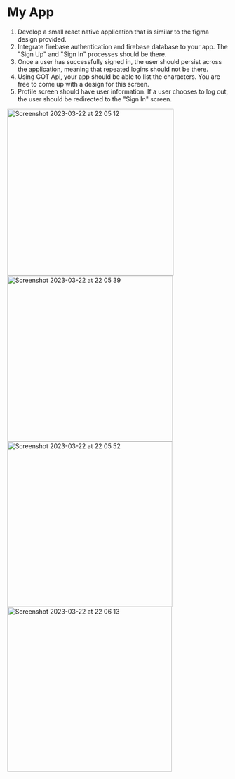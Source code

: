 # My App

1. Develop a small react native application that is similar to the figma design provided.
2. Integrate firebase authentication and firebase database to your app. The "Sign Up" and "Sign In" processes should be there.
3. Once a user has successfully signed in, the user should persist across the application, meaning that repeated logins should not be there.
4. Using GOT Api, your app should be able to list the characters. You are free to come up with a design for this screen.
5. Profile screen should have user information. If a user chooses to log out, the user should be redirected to the "Sign In" screen.

<img width="379" alt="Screenshot 2023-03-22 at 22 05 12" src="https://user-images.githubusercontent.com/91780755/227010636-6ea3e734-f8ac-42a5-8b25-c425e859485b.png">
<img width="377" alt="Screenshot 2023-03-22 at 22 05 39" src="https://user-images.githubusercontent.com/91780755/227010731-c9657e23-72ed-4bd3-b29e-b5870dd62a08.png">
<img width="376" alt="Screenshot 2023-03-22 at 22 05 52" src="https://user-images.githubusercontent.com/91780755/227010766-ceae2f81-1907-49c2-b163-1c00b2f110c4.png">
<img width="375" alt="Screenshot 2023-03-22 at 22 06 13" src="https://user-images.githubusercontent.com/91780755/227010831-575282c9-1650-48f3-a603-93546ccf1fba.png">
